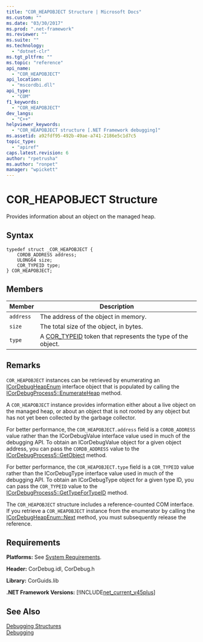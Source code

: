 ```yaml
---
title: "COR_HEAPOBJECT Structure | Microsoft Docs"
ms.custom: ""
ms.date: "03/30/2017"
ms.prod: ".net-framework"
ms.reviewer: ""
ms.suite: ""
ms.technology: 
  - "dotnet-clr"
ms.tgt_pltfrm: ""
ms.topic: "reference"
api_name: 
  - "COR_HEAPOBJECT"
api_location: 
  - "mscordbi.dll"
api_type: 
  - "COM"
f1_keywords: 
  - "COR_HEAPOBJECT"
dev_langs: 
  - "C++"
helpviewer_keywords: 
  - "COR_HEAPOBJECT structure [.NET Framework debugging]"
ms.assetid: a92fdf95-492b-49ae-a741-2186e5c1d7c5
topic_type: 
  - "apiref"
caps.latest.revision: 6
author: "rpetrusha"
ms.author: "ronpet"
manager: "wpickett"
---
```

# COR_HEAPOBJECT Structure
Provides information about an object on the managed heap.  
  
## Syntax  
  
```  
typedef struct _COR_HEAPOBJECT {  
    CORDB_ADDRESS address;    
    ULONG64 size;             
    COR_TYPEID type;          
} COR_HEAPOBJECT;  
```  
  
## Members  
  
|Member|Description|  
|------------|-----------------|  
|`address`|The address of the object in memory.|  
|`size`|The total size of the object, in bytes.|  
|`type`|A [COR_TYPEID](../../../../docs/framework/unmanaged-api/debugging/cor-typeid-structure.md) token that represents the type of the object.|  
  
## Remarks  
 `COR_HEAPOBJECT` instances can be retrieved by enumerating an [ICorDebugHeapEnum](../../../../docs/framework/unmanaged-api/debugging/icordebugheapenum-interface.md) interface object that is populated by calling the [ICorDebugProcess5::EnumerateHeap](../../../../docs/framework/unmanaged-api/debugging/icordebugprocess5-enumerateheap-method.md) method.  
  
 A `COR_HEAPOBJECT` instance provides information either about a live object on the managed heap, or about an object that is not rooted by any object but has not yet been collected by the garbage collector.  
  
 For better performance, the `COR_HEAPOBJECT.address` field is a `CORDB_ADDRESS` value rather than the ICorDebugValue interface value used in much of the debugging API. To obtain an ICorDebugValue object for a given object address, you can pass the `CORDB_ADDRESS` value to the [ICorDebugProcess5::GetObject](../../../../docs/framework/unmanaged-api/debugging/icordebugprocess5-getobject-method.md) method.  
  
 For better performance, the `COR_HEAPOBJECT.type` field is a `COR_TYPEID` value rather than the ICorDebugType interface value used in much of the debugging API. To obtain an ICorDebugType object for a given type ID, you can pass the `COR_TYPEID` value to the [ICorDebugProcess5::GetTypeForTypeID](../../../../docs/framework/unmanaged-api/debugging/icordebugprocess5-gettypefortypeid-method.md) method.  
  
 The `COR_HEAPOBJECT` structure includes a reference-counted COM interface. If you retrieve a `COR_HEAPOBJECT` instance from the enumerator by calling the [ICorDebugHeapEnum::Next](../../../../docs/framework/unmanaged-api/debugging/icordebugheapenum-next-method.md) method, you must subsequently release the reference.  
  
## Requirements  
 **Platforms:** See [System Requirements](../../../../docs/framework/get-started/system-requirements.md).  
  
 **Header:** CorDebug.idl, CorDebug.h  
  
 **Library:** CorGuids.lib  
  
 **.NET Framework Versions:** [!INCLUDE[net_current_v45plus](../../../../includes/net-current-v45plus-md.md)]  
  
## See Also  
 [Debugging Structures](../../../../docs/framework/unmanaged-api/debugging/debugging-structures.md)   
 [Debugging](../../../../docs/framework/unmanaged-api/debugging/index.md)